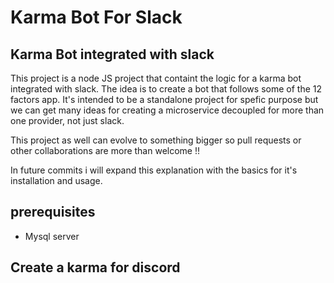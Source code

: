 # Karma Bot For Slack

## Karma Bot integrated with slack

This project is a node JS project that containt the logic for a karma bot integrated with slack.
The idea is to create a bot that follows some of the 12 factors app. It's intended to be a standalone project for spefic
purpose but we can get many ideas for creating a microservice decoupled for more than one provider, not just slack.

This project as well can evolve to something bigger so pull requests or other collaborations are more than welcome !!

In future commits i will expand this explanation with the basics for it's installation and usage.

## prerequisites
 -  Mysql server


## Create a karma for discord
